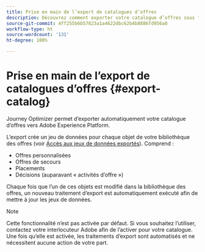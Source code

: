 ```yaml
---
title: Prise en main de l’export de catalogues d’offres
description: Découvrez comment exporter votre catalogue d’offres sous forme de jeu de données.
source-git-commit: 4ff255b6b57823a1a4622dbc62b4b8886fd956a0
workflow-type: ht
source-wordcount: '131'
ht-degree: 100%

---
```


# Prise en main de l’export de catalogues d’offres {#export-catalog}

Journey Optimizer permet d’exporter automatiquement votre catalogue d’offres vers Adobe Experience Platform.

L’export crée un jeu de données pour chaque objet de votre bibliothèque des offres (voir [Accès aux jeux de données exportés](../export-catalog/access-dataset.md)). Comprend :

* Offres personnalisées
* Offres de secours
* Placements
* Décisions (auparavant « activités d’offre »)

Chaque fois que l’un de ces objets est modifié dans la bibliothèque des offres, un nouveau traitement d’export est automatiquement exécuté afin de mettre à jour les jeux de données.

>[!NOTE]
>
>Cette fonctionnalité n’est pas activée par défaut. Si vous souhaitez l’utiliser, contactez votre interlocuteur Adobe afin de l’activer pour votre catalogue. Une fois qu’elle est activée, les traitements d’export sont automatisés et ne nécessitent aucune action de votre part.
